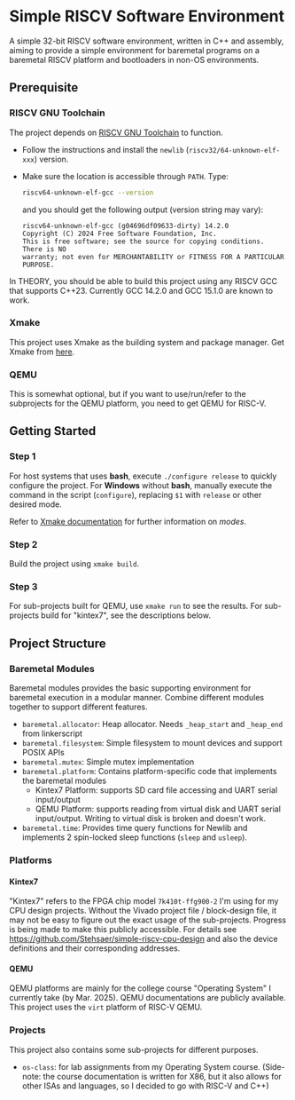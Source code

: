 # Simple RISCV Software Environment

A simple 32-bit RISCV software environment, written in C++ and assembly, aiming to provide a simple environment for baremetal programs on a baremetal RISCV platform and bootloaders in non-OS environments.

## Prerequisite

### RISCV GNU Toolchain

The project depends on [RISCV GNU Toolchain](https://github.com/riscv-collab/riscv-gnu-toolchain) to function. 

- Follow the instructions and install the `newlib` (`riscv32/64-unknown-elf-xxx`) version. 
- Make sure the location is accessible through `PATH`. Type:

  ```bash
  riscv64-unknown-elf-gcc --version
  ```

  and you should get the following output (version string may vary):

  ```
  riscv64-unknown-elf-gcc (g04696df09633-dirty) 14.2.0
  Copyright (C) 2024 Free Software Foundation, Inc.
  This is free software; see the source for copying conditions.  There is NO
  warranty; not even for MERCHANTABILITY or FITNESS FOR A PARTICULAR PURPOSE.
  ```

In THEORY, you should be able to build this project using any RISCV GCC that supports C++23. Currently GCC 14.2.0 and GCC 15.1.0 are known to work.

### Xmake

This project uses Xmake as the building system and package manager. Get Xmake from [here](https://github.com/xmake-io/xmake).

### QEMU

This is somewhat optional, but if you want to use/run/refer to the subprojects for the QEMU platform, you need to get QEMU for RISC-V.

## Getting Started

### Step 1

For host systems that uses **bash**, execute `./configure release` to quickly configure the project. For **Windows** without **bash**, manually execute the command in the script (`configure`), replacing `$1` with `release` or other desired mode.

Refer to [Xmake documentation](https://xmake.io/#/manual/custom_rule?id=built-in-rules) for further information on *modes*.

### Step 2

Build the project using `xmake build`.

### Step 3

For sub-projects built for QEMU, use `xmake run` to see the results. For sub-projects build for "kintex7", see the descriptions below.

## Project Structure

### Baremetal Modules

Baremetal modules provides the basic supporting environment for baremetal execution in a modular manner. Combine different modules together to support different features.

- `baremetal.allocator`: Heap allocator. Needs `_heap_start` and `_heap_end` from linkerscript
- `baremetal.filesystem`: Simple filesystem to mount devices and support POSIX APIs
- `baremetal.mutex`: Simple mutex implementation
- `baremetal.platform`: Contains platform-specific code that implements the baremetal modules
  - Kintex7 Platform: supports SD card file accessing and UART serial input/output
  - QEMU Platform: supports reading from virtual disk and UART serial input/output. Writing to virtual disk is broken and doesn't work.
- `baremetal.time`: Provides time query functions for Newlib and implements 2 spin-locked sleep functions (`sleep` and `usleep`).

### Platforms

#### Kintex7

"Kintex7" refers to the FPGA chip model `7k410t-ffg900-2` I'm using for my CPU design projects. Without the Vivado project file / block-design file, it may not be easy to figure out the exact usage of the sub-projects. Progress is being made to make this publicly accessible. For details see https://github.com/Stehsaer/simple-riscv-cpu-design and also the device definitions and their corresponding addresses.

#### QEMU

QEMU platforms are mainly for the college course "Operating System" I currently take (by Mar. 2025). QEMU documentations are publicly available. This project uses the `virt` platform of RISC-V QEMU.

### Projects

This project also contains some sub-projects for different purposes.

- `os-class`: for lab assignments from my Operating System course. (Side-note: the course documentation is written for X86, but it also allows for other ISAs and languages, so I decided to go with RISC-V and C++)